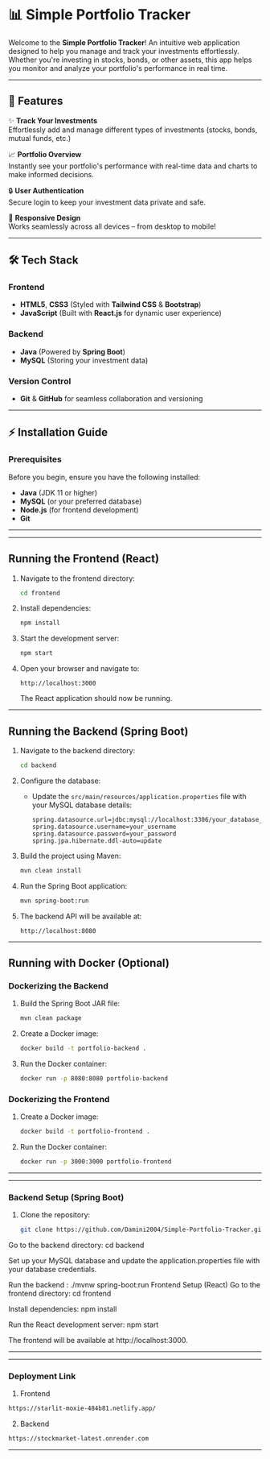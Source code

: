 # 📊 **Simple Portfolio Tracker**

Welcome to the **Simple Portfolio Tracker**! An intuitive web application designed to help you manage and track your investments effortlessly. Whether you're investing in stocks, bonds, or other assets, this app helps you monitor and analyze your portfolio's performance in real time.

---

## 🚀 **Features**

✨ **Track Your Investments**  
Effortlessly add and manage different types of investments (stocks, bonds, mutual funds, etc.)

📈 **Portfolio Overview**  
Instantly see your portfolio's performance with real-time data and charts to make informed decisions.

🔒 **User Authentication**  
Secure login to keep your investment data private and safe.

📱 **Responsive Design**  
Works seamlessly across all devices – from desktop to mobile!

---

## 🛠️ **Tech Stack**

### **Frontend**
- **HTML5**, **CSS3** (Styled with **Tailwind CSS** & **Bootstrap**)
- **JavaScript** (Built with **React.js** for dynamic user experience)

### **Backend**
- **Java** (Powered by **Spring Boot**)
- **MySQL** (Storing your investment data)

### **Version Control**
- **Git** & **GitHub** for seamless collaboration and versioning

---

## ⚡ **Installation Guide**

### **Prerequisites**  
Before you begin, ensure you have the following installed:

- **Java** (JDK 11 or higher)
- **MySQL** (or your preferred database)
- **Node.js** (for frontend development)
- **Git**

---
---
## Running the Frontend (React)

1. Navigate to the frontend directory:

   ```bash
   cd frontend
   ```

2. Install dependencies:

   ```bash
   npm install
   ```

3. Start the development server:

   ```bash
   npm start
   ```

4. Open your browser and navigate to:

   ```
   http://localhost:3000
   ```

   The React application should now be running.

---

## Running the Backend (Spring Boot)

1. Navigate to the backend directory:

   ```bash
   cd backend
   ```

2. Configure the database:

   - Update the `src/main/resources/application.properties` file with your MySQL database details:

     ```properties
     spring.datasource.url=jdbc:mysql://localhost:3306/your_database_name
     spring.datasource.username=your_username
     spring.datasource.password=your_password
     spring.jpa.hibernate.ddl-auto=update
     ```

3. Build the project using Maven:

   ```bash
   mvn clean install
   ```

4. Run the Spring Boot application:

   ```bash
   mvn spring-boot:run
   ```

5. The backend API will be available at:

   ```
   http://localhost:8080
   ```

---

## Running with Docker (Optional)

### Dockerizing the Backend

1. Build the Spring Boot JAR file:

   ```bash
   mvn clean package
   ```

2. Create a Docker image:

   ```bash
   docker build -t portfolio-backend .
   ```

3. Run the Docker container:

   ```bash
   docker run -p 8080:8080 portfolio-backend
   ```

### Dockerizing the Frontend

1. Create a Docker image:

   ```bash
   docker build -t portfolio-frontend .
   ```

2. Run the Docker container:

   ```bash
   docker run -p 3000:3000 portfolio-frontend
   ```

---

---
### **Backend Setup (Spring Boot)**

1. Clone the repository:

   ```bash
   git clone https://github.com/Damini2004/Simple-Portfolio-Tracker.git
   ```
Go to the backend directory: cd backend

Set up your MySQL database and update the application.properties file with your database credentials.

Run the backend : ./mvnw spring-boot:run
Frontend Setup (React)
Go to the frontend directory: cd frontend

Install dependencies: npm install

Run the React development server: npm start

The frontend will be available at http://localhost:3000.

---

---
### **Deployment Link**

1. Frontend
```bash
https://starlit-moxie-484b81.netlify.app/
````

2. Backend
```bash
https://stockmarket-latest.onrender.com
````
---
